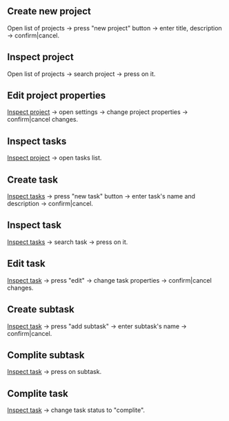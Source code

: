 ## Create new project
Open list of projects -> press "new project" button -> enter title, description -> confirm|cancel.

## Inspect project
Open list of projects -> search project -> press on it.

## Edit project properties
[Inspect project](#inspect-project) -> open settings -> change project properties -> confirm|cancel changes.

## Inspect tasks
[Inspect project](#inspect-project) -> open tasks list.

## Create task
[Inspect tasks](#inspect-tasks) ->  press "new task" button -> enter task's name and description -> confirm|cancel.

## Inspect task
[Inspect tasks](#inspect-tasks) -> search task -> press on it.

## Edit  task
[Inspect task](#inspect-task) -> press "edit" -> change task properties -> confirm|cancel changes.

## Create subtask
[Inspect task](#inspect-task) -> press "add subtask" -> enter subtask's name -> confirm|cancel.

## Complite subtask
[Inspect task](#inspect-task) -> press on subtask.

## Complite task
[Inspect task](#inspect-task) -> change task status to "complite".
